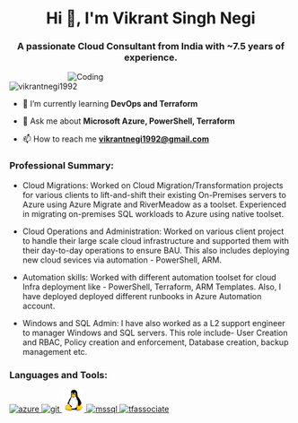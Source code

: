 <h1 align="center">Hi 👋, I'm Vikrant Singh Negi</h1>
<h3 align="center">A passionate Cloud Consultant from India with ~7.5 years of experience.</h3>
<img align="right" alt="Coding" width="400" src="https://physicsgurukul.com/wp-content/uploads/2019/02/character-1.gif">

<p align="left"> <img src="https://komarev.com/ghpvc/?username=vikrantnegi1992&label=Profile%20views&color=0e75b6&style=flat" alt="vikrantnegi1992" /> </p>


- 🌱 I’m currently learning **DevOps and Terraform**

- 💬 Ask me about **Microsoft Azure, PowerShell, Terraform**

- 📫 How to reach me **vikrantnegi1992@gmail.com**

<h3 align="left">Professional Summary:</h3>
<p align="left">
<p style="text-align:right">
  
  - Cloud Migrations: Worked on Cloud Migration/Transformation projects for various clients to lift-and-shift their existing On-Premises servers to Azure using Azure Migrate and RiverMeadow as a toolset. Experienced in migrating on-premises SQL workloads to Azure using native toolset.
  
  - Cloud Operations and Administration: Worked on various client project to handle their large scale cloud infrastructure and supported them with their day-to-day operations to ensure BAU. This also includes deploying new cloud sevices via automation - PowerShell, ARM.
  
  - Automation skills: Worked with different automation toolset for cloud Infra deployment like - PowerShell, Terraform, ARM Templates. Also, I have deployed deployed different runbooks in Azure Automation account.
  
  - Windows and SQL Admin: I have also worked as a L2 support engineer to manager Windows and SQL servers. This role include- User Creation and RBAC, Policy creation and enforcement, Database creation, backup management etc.
  
</p>

<h3 align="left">Languages and Tools:</h3>
<p align="left"> <a href="https://azure.microsoft.com/en-in/" target="_blank" rel="noreferrer"> <img src="https://www.vectorlogo.zone/logos/microsoft_azure/microsoft_azure-icon.svg" alt="azure" width="40" height="40"/> </a> <a href="https://git-scm.com/" target="_blank" rel="noreferrer"> <img src="https://www.vectorlogo.zone/logos/git-scm/git-scm-icon.svg" alt="git" width="40" height="40"/> </a> <a href="https://www.linux.org/" target="_blank" rel="noreferrer"> <img src="https://raw.githubusercontent.com/devicons/devicon/master/icons/linux/linux-original.svg" alt="linux" width="40" height="40"/> </a> <a href="https://www.microsoft.com/en-us/sql-server" target="_blank" rel="noreferrer"> <img src="https://www.svgrepo.com/show/303229/microsoft-sql-server-logo.svg" alt="mssql" width="40" height="40"/> </a> <a href="https://www.hashicorp.com/certification/terraform-associate" target="_blank" rel="noreferrer"> <img src="https://www.datocms-assets.com/2885/1645553469-hcta0-badge.png?fit=max&fm=png&q=80" alt="tfassociate" width="40" height="40"/> </a> </p>

</p>
